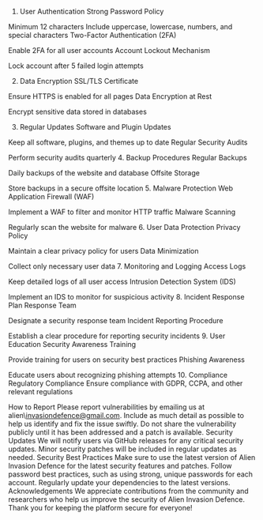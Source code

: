 1. User Authentication
Strong Password Policy

Minimum 12 characters
Include uppercase, lowercase, numbers, and special characters
Two-Factor Authentication (2FA)

Enable 2FA for all user accounts
Account Lockout Mechanism

Lock account after 5 failed login attempts

2. Data Encryption
SSL/TLS Certificate

Ensure HTTPS is enabled for all pages
Data Encryption at Rest

Encrypt sensitive data stored in databases

3. Regular Updates
Software and Plugin Updates

Keep all software, plugins, and themes up to date
Regular Security Audits

Perform security audits quarterly
4. Backup Procedures
Regular Backups

Daily backups of the website and database
Offsite Storage

Store backups in a secure offsite location
5. Malware Protection
Web Application Firewall (WAF)

Implement a WAF to filter and monitor HTTP traffic
Malware Scanning

Regularly scan the website for malware
6. User Data Protection
Privacy Policy

Maintain a clear privacy policy for users
Data Minimization

Collect only necessary user data
7. Monitoring and Logging
Access Logs

Keep detailed logs of all user access
Intrusion Detection System (IDS)

Implement an IDS to monitor for suspicious activity
8. Incident Response Plan
Response Team

Designate a security response team
Incident Reporting Procedure

Establish a clear procedure for reporting security incidents
9. User Education
Security Awareness Training

Provide training for users on security best practices
Phishing Awareness

Educate users about recognizing phishing attempts
10. Compliance
Regulatory Compliance
Ensure compliance with GDPR, CCPA, and other relevant regulations


How to Report
Please report vulnerabilities by emailing us at 
alien\invasiondefence@gmail.com. Include as much detail as possible to help us identify and fix the issue swiftly.
Do not share the vulnerability publicly until it has been addressed and a patch is available.
Security Updates
We will notify users via GitHub releases for any critical security updates.
Minor security patches will be included in regular updates as needed.
Security Best Practices
Make sure to use the latest version of Alien Invasion Defence for the latest security features and patches.
Follow password best practices, such as using strong, unique passwords for each account.
Regularly update your dependencies to the latest versions.
Acknowledgements
We appreciate contributions from the community and researchers who help us improve the security of Alien Invasion Defence. Thank you for keeping the platform secure for everyone!








